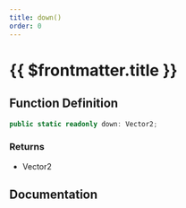 ```yaml
---
title: down()
order: 0
---
```


# {{ $frontmatter.title }}

## Function Definition

```ts
public static readonly down: Vector2;
```

### Returns

* Vector2

## Documentation

<!--@include: ./parts/down.md-->
